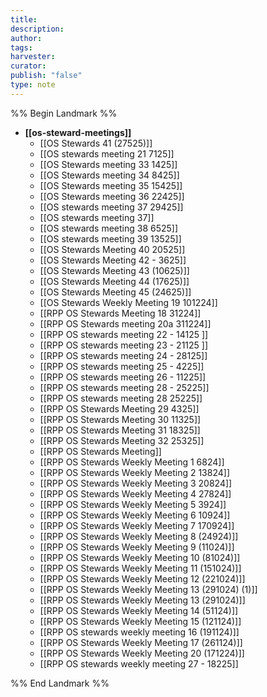 ```yaml
---
title: 
description: 
author: 
tags: 
harvester: 
curator: 
publish: "false"
type: note
---
```

%% Begin Landmark %%
- **[[os-steward-meetings]]**
  - [[OS Stewards 41 (27525)]]
  - [[OS stewards meeting 21 7125]]
  - [[OS Stewards meeting 33 1425]]
  - [[OS Stewards meeting 34 8425]]
  - [[OS Stewards meeting 35 15425]]
  - [[OS Stewards meeting 36 22425]]
  - [[OS stewards meeting 37 29425]]
  - [[OS stewards meeting 37]]
  - [[OS stewards meeting 38 6525]]
  - [[OS stewards meeting 39 13525]]
  - [[OS Stewards Meeting 40 20525]]
  - [[OS Stewards Meeting 42 - 3625]]
  - [[OS Stewards Meeting 43 (10625)]]
  - [[OS Stewards Meeting 44 (17625)]]
  - [[OS Stewards Meeting 45 (24625)]]
  - [[OS Stewards Weekly Meeting 19 101224]]
  - [[RPP OS Stewards Meeting 18 31224]]
  - [[RPP OS Stewards meeting 20a 311224]]
  - [[RPP OS stewards meeting 22 - 14125 ]]
  - [[RPP OS stewards meeting 23 - 21125 ]]
  - [[RPP OS stewards meeting 24 - 28125]]
  - [[RPP OS stewards meeting 25 - 4225]]
  - [[RPP OS stewards meeting 26 - 11225]]
  - [[RPP OS stewards meeting 28 - 25225]]
  - [[RPP OS stewards meeting 28 25225]]
  - [[RPP OS Stewards Meeting 29 4325]]
  - [[RPP OS Stewards Meeting 30 11325]]
  - [[RPP OS Stewards Meeting 31 18325]]
  - [[RPP OS Stewards Meeting 32 25325]]
  - [[RPP OS Stewards Meeting]]
  - [[RPP OS Stewards Weekly Meeting 1 6824]]
  - [[RPP OS Stewards Weekly Meeting 2 13824]]
  - [[RPP OS Stewards Weekly Meeting 3  20824]]
  - [[RPP OS Stewards Weekly Meeting 4 27824]]
  - [[RPP OS Stewards Weekly Meeting 5 3924]]
  - [[RPP OS Stewards Weekly Meeting 6 10924]]
  - [[RPP OS Stewards Weekly Meeting 7 170924]]
  - [[RPP OS Stewards Weekly Meeting 8 (24924)]]
  - [[RPP OS Stewards Weekly Meeting 9 (11024)]]
  - [[RPP OS Stewards Weekly Meeting 10 (81024)]]
  - [[RPP OS Stewards Weekly Meeting 11 (151024)]]
  - [[RPP OS Stewards Weekly Meeting 12 (221024)]]
  - [[RPP OS Stewards Weekly Meeting 13 (291024) (1)]]
  - [[RPP OS Stewards Weekly Meeting 13 (291024)]]
  - [[RPP OS Stewards Weekly Meeting 14 (51124)]]
  - [[RPP OS Stewards Weekly Meeting 15 (121124)]]
  - [[RPP OS stewards weekly meeting 16 (191124)]]
  - [[RPP OS Stewards Weekly Meeting 17 (261124)]]
  - [[RPP OS Stewards Weekly Meeting 20 (171224)]]
  - [[RPP OS stewards weekly meeting 27 - 18225]]

%% End Landmark %%